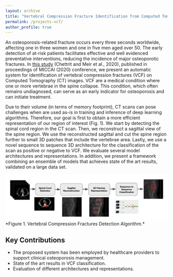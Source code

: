 ```yaml
---
layout: archive
title: "Vertebral Compression Fracture Identification from Computed Tomography"
permalink: /projects-vcf/
author_profile: true
---
```


An osteoporosis-related fracture occurs every three seconds worldwide, affecting one in three women and one in five men aged over 50. 
The early detection of at-risk patients facilitates effective and well evidenced preventative interventions, reducing the incidence of major osteoporotic fractures. 
In [this study](https://arxiv.org/abs/2010.03739) (Chettrit and Meir et al., 2020), published in proceedings of MICCAI (2020) conference, we present an automatic system for identification of vertebral compression fractures (VCF) on Computed Tomography (CT) images.
VCF are a medical condition where one or more vertebrae in the spine collapse. This condition, which often remains undiagnosed, can serve as an early indicator for osteoporosis and can initiate treatment.

Due to their volume (in terms of memory footprint), CT scans can pose challenges when are used as-is in training and inference of deep learning algorithms. 
Therefore, our goal is first to obtain a more efficient representation of our region of interest (Fig. 1).
We start by detecting the spinal cord region in the CT scan. Then, we reconstruct a sagittal view of the spine region. We use the reconstructed sagittal and cut the spine region further to small 3D patches that include the vertebrae area.
Lastly, we use a novel sequence to sequence 3D architecture for the classification of the scan as positive or negative to VCF. 
We evaluate several model architectures and representations. In addition, we present a framework combining an ensemble of models that achieves state of the art results, validated on a large data set. 

<img src="vcf-algo.png" alt="vcf" width="1000">
*Figure 1. Vertebral Compression Fractures Detection Algorithm.*


## Key Contributions
- The proposed system has been employed by healthcare providers to support clinical osteoporosis management. 
- State of the art results in VCF classification.
- Evaluation of different architectures and representations.